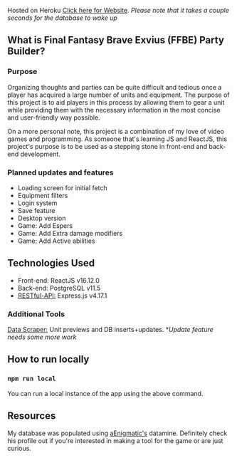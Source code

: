 Hosted on Heroku [Click here for Website](https://ffbe-builder-v.herokuapp.com/).
*Please note that it takes a couple seconds for the database to wake up*

## What is Final Fantasy Brave Exvius (FFBE) Party Builder?

### Purpose

Organizing thoughts and parties can be quite difficult and tedious once a player has acquired a large number of units and equipment. The purpose of this project is to aid players in this process by allowing them to gear a unit while providing them with the necessary information in the most concise and user-friendly way possible.

On a more personal note, this project is a combination of my love of video games and programming. As someone that's learning JS and ReactJS, this project's purpose is to be used as a stepping stone in front-end and back-end development.

### Planned updates and features

- Loading screen for initial fetch
- Equipment filters
- Login system
- Save feature
- Desktop version
- Game: Add Espers
- Game: Add Extra damage modifiers
- Game: Add Active abilities

## Technologies Used

- Front-end: ReactJS v16.12.0
- Back-end: PostgreSQL v11.5
- [RESTful-API:](https://github.com/GaryVang/ffbe-api) Express.js v4.17.1

### Additional Tools

[Data Scraper:](https://github.com/GaryVang/ffbe-data-scraper) Unit previews and DB inserts+updates. **Update feature needs some more work*

## How to run locally

### `npm run local`
You can run a local instance of the app using the above command.

## Resources

My database was populated using [aEnigmatic's](https://github.com/aEnigmatic/ffbe) datamine. Definitely check his profile out if you're interested in making a tool for the game or are just curious.
